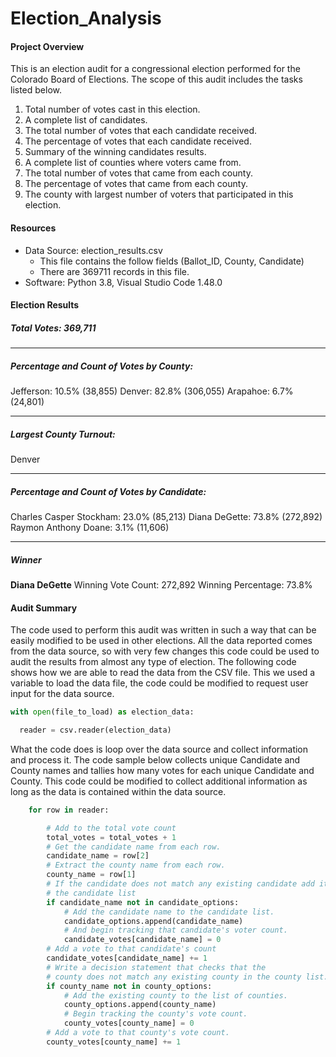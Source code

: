 # Election_Analysis

#### Project Overview

This is an election audit for a congressional election performed for the Colorado Board of Elections.  The scope of this audit includes the tasks listed below.

1. Total number of votes cast in this election.
2. A complete list of candidates.
3. The total number of votes that each candidate received.
4. The percentage of votes that each candidate received.
5. Summary of the winning candidates results.
6. A  complete list of counties where voters came from.
7. The total number of votes that came from each county.
8. The percentage of votes that came from each county.
9. The county with largest number of voters that participated in this election.

#### Resources

* Data Source: election_results.csv
  * This file contains the follow fields (Ballot_ID, County, Candidate)
  * There are 369711 records in this file.
* Software: Python 3.8, Visual Studio Code 1.48.0

#### Election Results

##### Total Votes: 369,711

-------------------------

##### Percentage and Count of Votes by County:
Jefferson: 10.5% (38,855)
Denver: 82.8% (306,055)
Arapahoe: 6.7% (24,801)

-------------------------

##### Largest County Turnout:

Denver

-------------------------

##### Percentage and Count of Votes by Candidate:

Charles Casper Stockham: 23.0% (85,213)
Diana DeGette: 73.8% (272,892)
Raymon Anthony Doane: 3.1% (11,606)

-------------------------

##### Winner

**Diana DeGette**
Winning Vote Count: 272,892
Winning Percentage: 73.8%

#### Audit Summary

The code used to perform this audit was written in such a way that can be easily modified to be used in other elections.  All the data reported comes from the data source, so with very few changes this code could be used to audit the results from almost any type of election.  The following code shows how we are able to read the data from the CSV file.   This we used a variable to load the data file, the code could be modified to request user input for the data source.

```python
with open(file_to_load) as election_data:

  reader = csv.reader(election_data)
```

 What the code does is loop over the data source and collect information and process it.  The code sample below collects unique Candidate and County names and tallies how many votes for each unique Candidate and County.  This code could be modified to collect additional information as long as the data is contained within the data source.

```python
    for row in reader:

        # Add to the total vote count
        total_votes = total_votes + 1
        # Get the candidate name from each row.
        candidate_name = row[2]
        # Extract the county name from each row.
        county_name = row[1]
        # If the candidate does not match any existing candidate add it to
        # the candidate list
        if candidate_name not in candidate_options:
            # Add the candidate name to the candidate list.
            candidate_options.append(candidate_name)
            # And begin tracking that candidate's voter count.
            candidate_votes[candidate_name] = 0
        # Add a vote to that candidate's count
        candidate_votes[candidate_name] += 1
        # Write a decision statement that checks that the
        # county does not match any existing county in the county list.
        if county_name not in county_options:
            # Add the existing county to the list of counties.
            county_options.append(county_name)
            # Begin tracking the county's vote count.
            county_votes[county_name] = 0
        # Add a vote to that county's vote count.
        county_votes[county_name] += 1
```


